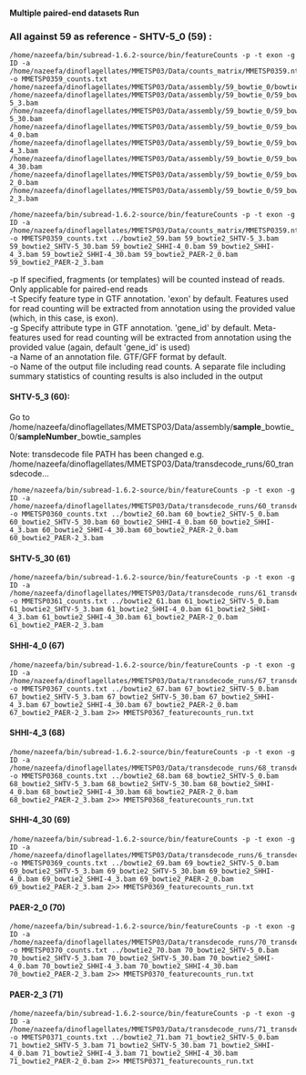 #### Multiple paired-end datasets Run 

### All against 59 as reference - SHTV-5_0 (59) :
```
/home/nazeefa/bin/subread-1.6.2-source/bin/featureCounts -p -t exon -g ID -a /home/nazeefa/dinoflagellates/MMETSP03/Data/counts_matrix/MMETSP0359.nt.fa.transdecoder_dir/longest_orfs.gff3 -o MMETSP0359_counts.txt /home/nazeefa/dinoflagellates/MMETSP03/Data/assembly/59_bowtie_0/bowtie2_59.bam /home/nazeefa/dinoflagellates/MMETSP03/Data/assembly/59_bowtie_0/59_bowtie_samples/59_bowtie2_SHTV-5_3.bam /home/nazeefa/dinoflagellates/MMETSP03/Data/assembly/59_bowtie_0/59_bowtie_samples/59_bowtie2_SHTV-5_30.bam /home/nazeefa/dinoflagellates/MMETSP03/Data/assembly/59_bowtie_0/59_bowtie_samples/59_bowtie2_SHHI-4_0.bam /home/nazeefa/dinoflagellates/MMETSP03/Data/assembly/59_bowtie_0/59_bowtie_samples/59_bowtie2_SHHI-4_3.bam /home/nazeefa/dinoflagellates/MMETSP03/Data/assembly/59_bowtie_0/59_bowtie_samples/59_bowtie2_SHHI-4_30.bam /home/nazeefa/dinoflagellates/MMETSP03/Data/assembly/59_bowtie_0/59_bowtie_samples/59_bowtie2_PAER-2_0.bam /home/nazeefa/dinoflagellates/MMETSP03/Data/assembly/59_bowtie_0/59_bowtie_samples/59_bowtie2_PAER-2_3.bam
```
```
/home/nazeefa/bin/subread-1.6.2-source/bin/featureCounts -p -t exon -g ID -a /home/nazeefa/dinoflagellates/MMETSP03/Data/counts_matrix/MMETSP0359.nt.fa.transdecoder_dir/longest_orfs.gff3 -o MMETSP0359_counts.txt ../bowtie2_59.bam 59_bowtie2_SHTV-5_3.bam 59_bowtie2_SHTV-5_30.bam 59_bowtie2_SHHI-4_0.bam 59_bowtie2_SHHI-4_3.bam 59_bowtie2_SHHI-4_30.bam 59_bowtie2_PAER-2_0.bam 59_bowtie2_PAER-2_3.bam
```

-p If specified, fragments (or templates) will be counted
                      instead of reads. Only applicable for
                      paired-end reads <br>
-t Specify feature type in GTF annotation. 'exon' by 
                      default. Features used for read counting will be 
                      extracted from annotation using the provided value (which, in this case, is exon). <br>
-g Specify attribute type in GTF annotation. 'gene_id' by 
                      default. Meta-features used for read counting will be 
                      extracted from annotation using the provided value (again, default 'gene_id' is used) <br>
-a Name of an annotation file. GTF/GFF format by default. <br>
-o Name of the output file including read counts. A separate
                      file including summary statistics of counting results is
                      also included in the output
                      
#### SHTV-5_3 (60):

Go to /home/nazeefa/dinoflagellates/MMETSP03/Data/assembly/**sample**_bowtie_0/**sampleNumber**_bowtie_samples

Note: transdecode file PATH has been changed e.g. /home/nazeefa/dinoflagellates/MMETSP03/Data/transdecode_runs/60_transdecode...
                   
```
/home/nazeefa/bin/subread-1.6.2-source/bin/featureCounts -p -t exon -g ID -a /home/nazeefa/dinoflagellates/MMETSP03/Data/transdecode_runs/60_transdecode/MMETSP0360.nt.fa.transdecoder_dir/longest_orfs.gff3 -o MMETSP0360_counts.txt ../bowtie2_60.bam 60_bowtie2_SHTV-5_0.bam 60_bowtie2_SHTV-5_30.bam 60_bowtie2_SHHI-4_0.bam 60_bowtie2_SHHI-4_3.bam 60_bowtie2_SHHI-4_30.bam 60_bowtie2_PAER-2_0.bam 60_bowtie2_PAER-2_3.bam
```
#### SHTV-5_30 (61)
```
/home/nazeefa/bin/subread-1.6.2-source/bin/featureCounts -p -t exon -g ID -a /home/nazeefa/dinoflagellates/MMETSP03/Data/transdecode_runs/61_transdecode/MMETSP0361.nt.fa.transdecoder_dir/longest_orfs.gff3 -o MMETSP0361_counts.txt ../bowtie2_61.bam 61_bowtie2_SHTV-5_0.bam 61_bowtie2_SHTV-5_3.bam 61_bowtie2_SHHI-4_0.bam 61_bowtie2_SHHI-4_3.bam 61_bowtie2_SHHI-4_30.bam 61_bowtie2_PAER-2_0.bam 61_bowtie2_PAER-2_3.bam
```
#### SHHI-4_0 (67)
```
/home/nazeefa/bin/subread-1.6.2-source/bin/featureCounts -p -t exon -g ID -a /home/nazeefa/dinoflagellates/MMETSP03/Data/transdecode_runs/67_transdecode/MMETSP0367.nt.fa.transdecoder_dir/longest_orfs.gff3 -o MMETSP0367_counts.txt ../bowtie2_67.bam 67_bowtie2_SHTV-5_0.bam 67_bowtie2_SHTV-5_3.bam 67_bowtie2_SHTV-5_30.bam 67_bowtie2_SHHI-4_3.bam 67_bowtie2_SHHI-4_30.bam 67_bowtie2_PAER-2_0.bam 67_bowtie2_PAER-2_3.bam 2>> MMETSP0367_featurecounts_run.txt
```
#### SHHI-4_3 (68)
```
/home/nazeefa/bin/subread-1.6.2-source/bin/featureCounts -p -t exon -g ID -a /home/nazeefa/dinoflagellates/MMETSP03/Data/transdecode_runs/68_transdecode/MMETSP0368.nt.fa.transdecoder_dir/longest_orfs.gff3 -o MMETSP0368_counts.txt ../bowtie2_68.bam 68_bowtie2_SHTV-5_0.bam 68_bowtie2_SHTV-5_3.bam 68_bowtie2_SHTV-5_30.bam 68_bowtie2_SHHI-4_0.bam 68_bowtie2_SHHI-4_30.bam 68_bowtie2_PAER-2_0.bam 68_bowtie2_PAER-2_3.bam 2>> MMETSP0368_featurecounts_run.txt
```
#### SHHI-4_30 (69)
```
/home/nazeefa/bin/subread-1.6.2-source/bin/featureCounts -p -t exon -g ID -a /home/nazeefa/dinoflagellates/MMETSP03/Data/transdecode_runs/6_transdecode/MMETSP0369.nt.fa.transdecoder_dir/longest_orfs.gff3 -o MMETSP0369_counts.txt ../bowtie2_69.bam 69_bowtie2_SHTV-5_0.bam 69_bowtie2_SHTV-5_3.bam 69_bowtie2_SHTV-5_30.bam 69_bowtie2_SHHI-4_0.bam 69_bowtie2_SHHI-4_3.bam 69_bowtie2_PAER-2_0.bam 69_bowtie2_PAER-2_3.bam 2>> MMETSP0369_featurecounts_run.txt
```
#### PAER-2_0 (70)
```
/home/nazeefa/bin/subread-1.6.2-source/bin/featureCounts -p -t exon -g ID -a /home/nazeefa/dinoflagellates/MMETSP03/Data/transdecode_runs/70_transdecode/MMETSP0370.nt.fa.transdecoder_dir/longest_orfs.gff3 -o MMETSP0370_counts.txt ../bowtie2_70.bam 70_bowtie2_SHTV-5_0.bam 70_bowtie2_SHTV-5_3.bam 70_bowtie2_SHTV-5_30.bam 70_bowtie2_SHHI-4_0.bam 70_bowtie2_SHHI-4_3.bam 70_bowtie2_SHHI-4_30.bam 70_bowtie2_PAER-2_3.bam 2>> MMETSP0370_featurecounts_run.txt
```
#### PAER-2_3 (71)
```
/home/nazeefa/bin/subread-1.6.2-source/bin/featureCounts -p -t exon -g ID -a /home/nazeefa/dinoflagellates/MMETSP03/Data/transdecode_runs/71_transdecode/MMETSP0371.nt.fa.transdecoder_dir/longest_orfs.gff3 -o MMETSP0371_counts.txt ../bowtie2_71.bam 71_bowtie2_SHTV-5_0.bam 71_bowtie2_SHTV-5_3.bam 71_bowtie2_SHTV-5_30.bam 71_bowtie2_SHHI-4_0.bam 71_bowtie2_SHHI-4_3.bam 71_bowtie2_SHHI-4_30.bam 71_bowtie2_PAER-2_0.bam 2>> MMETSP0371_featurecounts_run.txt
```
